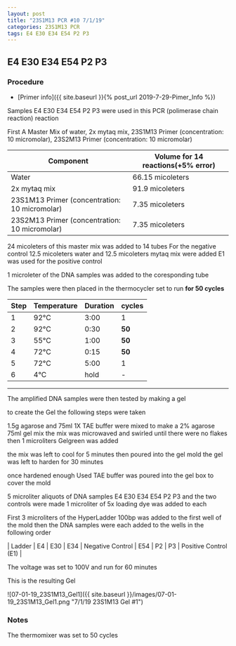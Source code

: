 ```yaml
---
layout: post
title: "23S1M13 PCR #10 7/1/19"
categories: 23S1M13 PCR
tags: E4 E30 E34 E54 P2 P3 
---
```


## E4 E30 E34 E54 P2 P3

### Procedure

- [Primer info]({{ site.baseurl }}{% post_url 2019-7-29-Pimer_Info %})

Samples E4 E30 E34 E54 P2 P3 were used in this PCR (polimerase chain reaction) reaction 

First A Master Mix of water, 2x mytaq mix, 23S1M13 Primer (concentration: 10 micromolar), 23S2M13 Primer (concentration: 10 micromolar)


|Component| Volume for 14 reactions(+5% error)|
|---------|---------------------------|
|Water| 66.15 micoleters|
|2x mytaq mix| 91.9 micoleters|
|23S1M13 Primer (concentration: 10 micromolar)| 7.35 micoleters|
|23S2M13 Primer (concentration: 10 micromolar)| 7.35 micoleters|

24 micoleters of this master mix was added to 14 tubes 
For the negative control 12.5 micoleters water and 12.5 micoleters mytaq mix were added
E1 was used for the positive control

1 microleter of the DNA samples was added to the coresponding tube

The samples were then placed in the thermocycler set to run **for 50 cycles**

|Step|Temperature|Duration|cycles|
|----|-------|--------|-------|
|1|92°C|3:00|1|
|2|92°C|0:30|**50**|
|3|55°C|1:00|**50**|
|4|72°C|0:15|**50**|
|5|72°C|5:00|1|
|6|4°C|hold|-|

___________

The amplified DNA samples were then tested by making a gel

to create the Gel the following steps were taken 

1.5g agarose and 75ml 1X TAE buffer were mixed to make a 2% agarose 75ml gel mix 
the mix was microwaved and swirled until there were no flakes 
then 1 microliters Gelgreen was added

the mix was left to cool for 5 minutes then poured into the gel mold
the gel was left to harden for 30 minutes 

once hardened enough Used TAE buffer was poured into the gel box to cover the mold

5 microliter aliquots of DNA samples E4 E30 E34 E54 P2 P3 and the two controls were made 
1 microliter of 5x loading dye was added to each

First 3 microliters of the HyperLadder 100bp was added to the first well of the mold 
then the DNA samples were each added to the wells in the following order 

| Ladder | E4 | E30 | E34 | Negative Control | E54 | P2 | P3 | Positive Control (E1) |

The voltage was set to 100V and run for 60 minutes


This is the resulting Gel

![07-01-19_23S1M13_Gel1]({{ site.baseurl }}/images/07-01-19_23S1M13_Gel1.png "7/1/19 23S1M13 Gel #1")

### Notes

The thermomixer was set to 50 cycles 